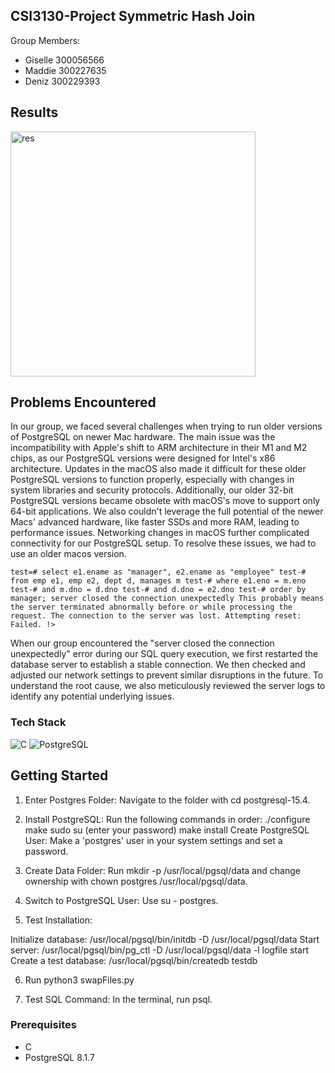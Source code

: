 ## CSI3130-Project Symmetric Hash Join

Group Members:
- Giselle 300056566
- Maddie 300227635
- Deniz 300229393

## Results

<img width="392" alt="res" src="https://github.com/Deniz-Jasa/3130-A1/assets/46465622/44f12ce6-d9cd-43c2-aeb3-f24413ced338">


## Problems Encountered

In our group, we faced several challenges when trying to run older versions of PostgreSQL on newer Mac hardware. The main issue was the incompatibility with Apple's shift to ARM architecture in their M1 and M2 chips, as our PostgreSQL versions were designed for Intel's x86 architecture. 
Updates in the macOS also made it difficult for these older PostgreSQL versions to function properly, especially with changes in system libraries and security protocols. Additionally, our older 32-bit PostgreSQL versions became obsolete with macOS's move to support only 64-bit applications. 
We also couldn't leverage the full potential of the newer Macs' advanced hardware, like faster SSDs and more RAM, leading to performance issues. Networking changes in macOS further complicated connectivity for our PostgreSQL setup. To resolve these issues, we had to use an older macos version.

` test=# select e1.ename as "manager", e2.ename as "employee"
test-# from emp e1, emp e2, dept d, manages m
test-# where e1.eno = m.eno
test-# and m.dno = d.dno
test-# and d.dno = e2.dno
test-# order by manager;
server closed the connection unexpectedly
	This probably means the server terminated abnormally
	before or while processing the request.
The connection to the server was lost. Attempting reset: Failed.
!> `


When our group encountered the "server closed the connection unexpectedly" error during our SQL query execution, we first restarted the database server to establish a stable connection. We then checked and adjusted our network settings to prevent similar disruptions in the future. To understand the root cause, we also meticulously reviewed the server logs to identify any potential underlying issues.

### Tech Stack

![C](https://img.shields.io/badge/c-%23ED8B00.svg?style=for-the-badge&logo=c&logoColor=white)
![PostgreSQL](https://img.shields.io/badge/PostgreSQL-039BE5?style=for-the-badge&logo=PostgreSQL&logoColor=white)


<!-- GETTING STARTED -->
## Getting Started

1. Enter Postgres Folder: Navigate to the folder with cd postgresql-15.4.

2. Install PostgreSQL: Run the following commands in order:
./configure
make
sudo su (enter your password)
make install
Create PostgreSQL User: Make a 'postgres' user in your system settings and set a password.

3. Create Data Folder: Run mkdir -p /usr/local/pgsql/data and change ownership with chown postgres /usr/local/pgsql/data.

4. Switch to PostgreSQL User: Use su - postgres.

5. Test Installation:

Initialize database: /usr/local/pgsql/bin/initdb -D /usr/local/pgsql/data
Start server: /usr/local/pgsql/bin/pg_ctl -D /usr/local/pgsql/data -l logfile start
Create a test database: /usr/local/pgsql/bin/createdb testdb

6. Run python3 swapFiles.py

7. Test SQL Command: In the terminal, run psql.
   
### Prerequisites

* C
* PostgreSQL 8.1.7


